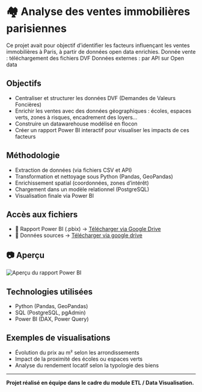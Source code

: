 # 🏘️ Analyse des ventes immobilières parisiennes

Ce projet avait pour objectif d’identifier les facteurs influençant les ventes immobilières à Paris, à partir de données open data enrichies.
Donnée vente : téléchargement des fichiers DVF
Données externes : par API sur Open data

## Objectifs
- Centraliser et structurer les données DVF (Demandes de Valeurs Foncières)
- Enrichir les ventes avec des données géographiques : écoles, espaces verts, zones à risques, encadrement des loyers…
- Construire un datawarehouse modélisé en flocon
- Créer un rapport Power BI interactif pour visualiser les impacts de ces facteurs

## Méthodologie
- Extraction de données (via fichiers CSV et API)
- Transformation et nettoyage sous Python (Pandas, GeoPandas)
- Enrichissement spatial (coordonnées, zones d’intérêt)
- Chargement dans un modèle relationnel (PostgreSQL)
- Visualisation finale via Power BI

## Accès aux fichiers

- 📁 Rapport Power BI (.pbix) → [Télécharger via Google Drive](https://drive.google.com/file/d/1AUfRecW9EAl9ih1BDsMU84pW0jWr-Qu6/view?usp=drive_link)  
- 📁 Données sources  → [Télécharger via google drive](https://drive.google.com/drive/folders/1Xk3dAhaE9kh_IQRuOBfOWyDp6Z1XhMrx?usp=drive_link)

## 📷 Aperçu

![Aperçu du rapport Power BI](./captures/)

## Technologies utilisées
- Python (Pandas, GeoPandas)
- SQL (PostgreSQL, pgAdmin)
- Power BI (DAX, Power Query)

## Exemples de visualisations
- Évolution du prix au m² selon les arrondissements
- Impact de la proximité des écoles ou espaces verts
- Analyse du rendement locatif selon la typologie des biens

---

**Projet réalisé en équipe dans le cadre du module ETL / Data Visualisation.**
